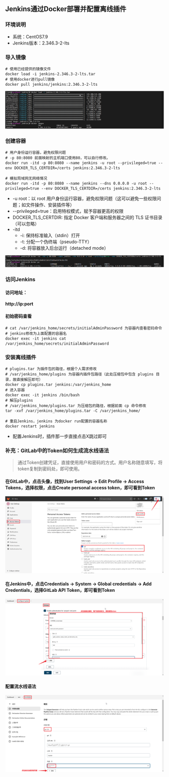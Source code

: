 ## Jenkins通过Docker部署并配置离线插件

### 环境说明
* 系统：CentOS7.9
* Jenkins版本：2.346.3-2-lts

### 导入镜像
```shell
# 使用已经提供的镜像文件
docker load -i jenkins-2.346.3-2-lts.tar
# 使用docker进行pull镜像
docker pull jenkins/jenkins:2.346.3-2-lts
```
![镜像导入](../resource/jenkins/jenkins-镜像导入.png)

### 创建容器
```shell
# 用户身份运行容器，避免权限问题
# -p 80:8080 前面映射的主机端口使用80，可以自行修改。
docker run -itd -p 80:8080 --name jenkins -u root --privileged=true --env DOCKER_TLS_CERTDIR=/certs jenkins:2.346.3-2-lts

# 模拟局域网无网络情况
docker run -itd -p 80:8080 --name jenkins --dns 0.0.0.0 -u root --privileged=true --env DOCKER_TLS_CERTDIR=/certs jenkins:2.346.3-2-lts
```
* -u root：以 root 用户身份运行容器，避免权限问题（这可以避免一些权限问题；如文件操作、安装插件等）
* --privileged=true：启用特权模式，赋予容器更高的权限
* DOCKER_TLS_CERTDIR: 指定 Docker 客户端和服务器之间的 TLS 证书目录（可以忽略）
* -itd
  * -i: 保持标准输入（stdin）打开
  * -t: 分配一个伪终端（pseudo-TTY）
  * -d: 将容器放入后台运行（detached mode）

![容器创建](../resource/jenkins/jenkins-容器创建.png)

### 访问Jenkins

#### 访问地址：
**http://ip:port**

#### 初始密码查看
```shell
# cat /var/jenkins_home/secrets/initialAdminPassword 为容器内查看密码命令
# jenkins修改为上面配置的容器名
docker exec -it jenkins cat /var/jenkins_home/secrets/initialAdminPassword
```

### 安装离线插件
```shell
# plugins.tar 为插件包的路径，根据个人需求修改
# /var/jenkins_home/plugins 为容器内插件包路径（此处压缩包中包含 plugins 目录，故直接解压即可）
docker cp plugins.tar jenkins:/var/jenkins_home
# 进⼊容器
docker exec -it jenkins /bin/bash
# 解压plugins
# /var/jenkins_home/plugins.tar 为压缩包的路径，根据前面 cp 命令修改
tar -xvf /var/jenkins_home/plugins.tar -C /var/jenkins_home/

# 重启Jenkins，jenkins 为docker run配置的容器名称
docker restart jenkins
```
* 配置Jenkins时，插件那⼀步直接点击X跳过即可

### 补充：GitLab中的Token如何生成流水线语法
> 通过Token创建凭证，直接使用用户和密码的方式。用户名称随意填写，将token复制到密码处，即可使用。

#### 在GitLab中，点击头像，找到User Settings -> Edit Profile -> Access Tokens，选择权限，点击Create personal access token，即可看到Token
![gitlab_token配置](../resource/jenkins/jenkins-gitlab_token配置.png)

#### 在Jenkins中，点击Credentials -> System -> Global credentials -> Add Credentials，选择GitLab API Token，即可看到Token
![凭据添加](../resource/jenkins/jenkins-凭据添加.png)

#### 配置流水线语法
![gitlab_git流水线语法](../resource/jenkins/jenkins-gitlab_git流水线语法.png)


